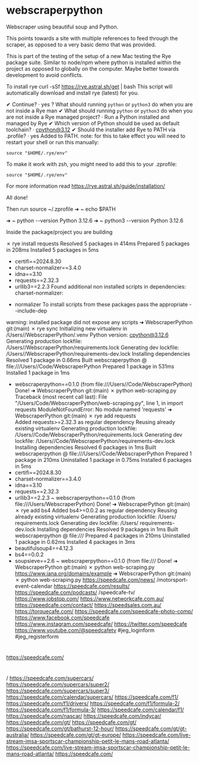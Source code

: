 # webscraperpython

Webscraper using beautiful soup and Python.

This points towards a site with multiple references to feed through the scraper, as opposed to a very basic demo that was provided.

This is part of the testing of the setup of a new Mac testing the Rye package suite. Similar to node/npm where python is installed within the project as opposed to globally on the computer. Maybe better towards development to avoid conflicts.

To install rye
curl -sSf https://rye.astral.sh/get | bash
This script will automatically download and install rye (latest) for you.

✔ Continue? · yes
? What should running `python` or `python3` do when you are not inside a Rye man
✔ What should running `python` or `python3` do when you are not inside a Rye managed project? · Run a Python installed and managed by Rye
✔ Which version of Python should be used as default toolchain? · cpython@3.12
✔ Should the installer add Rye to PATH via .profile? · yes
Added to PATH.
note: for this to take effect you will need to restart your shell or run this manually:

    source "$HOME/.rye/env"

To make it work with zsh, you might need to add this to your .zprofile:

    source "$HOME/.rye/env"

For more information read https://rye.astral.sh/guide/installation/

All done!

Then run
source ~/.zprofile
➜ ~ echo $PATH

➜ ~ python --version
Python 3.12.6
➜ ~ python3 --version
Python 3.12.6

Inside the package/project you are building

✗ rye install requests
Resolved 5 packages in 414ms
Prepared 5 packages in 208ms
Installed 5 packages in 5ms

- certifi==2024.8.30
- charset-normalizer==3.4.0
- idna==3.10
- requests==2.32.3
- urllib3==2.2.3
  Found additional non installed scripts in dependencies:
  charset-normalizer:

* normalizer
  To install scripts from these packages pass the appropriate --include-dep

warning: installed package did not expose any scripts
➜ WebscraperPython git:(main) ✗ rye sync
Initializing new virtualenv in /Users//WebscraperPython/.venv
Python version: cpython@3.12.6
Generating production lockfile: /Users//WebscraperPython/requirements.lock
Generating dev lockfile: /Users//WebscraperPython/requirements-dev.lock
Installing dependencies
Resolved 1 package in 0.66ms
Built webscraperpython @ file:///Users//Code/WebscraperPython
Prepared 1 package in 531ms
Installed 1 package in 1ms

- webscraperpython==0.1.0 (from file:///Users//Code/WebscraperPython)
  Done!
  ➜ WebscraperPython git:(main) ✗ python web-scraping.py
  Traceback (most recent call last):
  File "/Users/Code/WebscraperPython/web-scraping.py", line 1, in <module>
  import requests
  ModuleNotFoundError: No module named 'requests'
  ➜ WebscraperPython git:(main) ✗ rye add requests  
  Added requests>=2.32.3 as regular dependency
  Reusing already existing virtualenv
  Generating production lockfile: /Users//Code/WebscraperPython/requirements.lock
  Generating dev lockfile: /Users//Code/WebscraperPython/requirements-dev.lock
  Installing dependencies
  Resolved 6 packages in 1ms
  Built webscraperpython @ file:///Users//Code/WebscraperPython
  Prepared 1 package in 210ms
  Uninstalled 1 package in 0.75ms
  Installed 6 packages in 5ms
- certifi==2024.8.30
- charset-normalizer==3.4.0
- idna==3.10
- requests==2.32.3
- urllib3==2.2.3
  ~ webscraperpython==0.1.0 (from file:///Users/WebscraperPython)
  Done!
  ➜ WebscraperPython git:(main) ✗ rye add bs4
  Added bs4>=0.0.2 as regular dependency
  Reusing already existing virtualenv
  Generating production lockfile: /Users/
  requirements.lock
  Generating dev lockfile: /Users/
  requirements-dev.lock
  Installing dependencies
  Resolved 9 packages in 1ms
  Built webscraperpython @ file:///
  Prepared 4 packages in 210ms
  Uninstalled 1 package in 0.62ms
  Installed 4 packages in 3ms
- beautifulsoup4==4.12.3
- bs4==0.0.2
- soupsieve==2.6
  ~ webscraperpython==0.1.0 (from file:///
  Done!
  ➜ WebscraperPython git:(main) ✗ python web-scraping.py
  https://www.iana.org/domains/example
  ➜ WebscraperPython git:(main) ✗ python web-scraping.py
  https://speedcafe.com/news/
  /motorsport-event-calendar
  https://speedcafe.com/results/
  https://speedcafe.com/podcasts/
  /speedcafe-tv/
  https://www.jobstop.com/
  https://www.networkcafe.com.au/
  https://speedcafe.com/contact/
  https://speedsales.com.au/
  https://torquecafe.com/
  https://speedcafe.com/speedcafe-photo-comp/
  https://www.facebook.com/speedcafe
  https://www.instagram.com/speedcafe/
  https://twitter.com/speedcafe
  https://www.youtube.com/@speedcafetv
  #jeg_loginform
  #jeg_registerform

#

https://speedcafe.com/

#

/
https://speedcafe.com/supercars/
https://speedcafe.com/supercars/super2/
https://speedcafe.com/supercars/super3/
https://speedcafe.com/calendar/supercars/
https://speedcafe.com/f1/
https://speedcafe.com/f1/drivers/
https://speedcafe.com/f1/formula-2/
https://speedcafe.com/f1/formula-3/
https://speedcafe.com/calendar/f1/
https://speedcafe.com/nascar/
https://speedcafe.com/indycar/
https://speedcafe.com/gt/
https://speedcafe.com/gt/
https://speedcafe.com/gt/bathurst-12-hour/
https://speedcafe.com/gt/gt-australia/
https://speedcafe.com/gt/gt-europe/
https://speedcafe.com/live-stream-imsa-sportscar-championship-petit-le-mans-road-atlanta/
https://speedcafe.com/live-stream-imsa-sportscar-championship-petit-le-mans-road-atlanta/
https://speedcafe.com/
